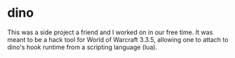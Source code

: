 # dino
This was a side project a friend and I worked on in our free time. It was meant to be a hack tool for World of Warcraft 3.3.5, allowing one to attach to dino's hook runtime from a scripting language (lua).
